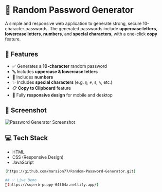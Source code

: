 # 🔐 Random Password Generator

A simple and responsive web application to generate strong, secure 10-character passwords. The generated passwords include **uppercase letters**, **lowercase letters**, **numbers**, and **special characters**, with a one-click **copy** feature.

## 🚀 Features

- ✅ Generates a **10-character** random password
- 🔤 Includes **uppercase & lowercase letters**
- 🔢 Includes **numbers**
- ✨ Includes **special characters** (e.g. `@`, `#`, `$`, `%`, etc.)
- 📋 **Copy to Clipboard** feature
- 📱 Fully **responsive design** for mobile and desktop

## 📸 Screenshot

![Password Generator Screenshot](<img width="1518" height="853" alt="image" src="https://github.com/user-attachments/assets/4e83a3ce-93dd-4575-b735-a4fd85363c57" />)

## 💻 Tech Stack

- HTML
- CSS (Responsive Design)
- JavaScript


```bash
(https://github.com/marsion77/Random-Password-Generator.git)

## ✅ Live Demo
🔗(https://superb-puppy-64f04a.netlify.app/)
